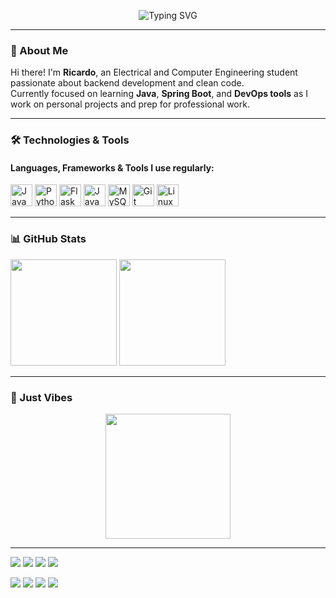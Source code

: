 <p align="center">
  <img src="https://readme-typing-svg.demolab.com?font=Fira+Code&size=28&duration=2500&pause=1000&center=true&vCenter=true&width=435&lines=Hi%2C+I'm+Ricardo+Silva;Aspiring+Backend+Engineer;Lover+of+Java%2C+Python+and+Coffee" alt="Typing SVG" />
</p>

---

### 👋 About Me

Hi there! I'm **Ricardo**, an Electrical and Computer Engineering student passionate about backend development and clean code.  
Currently focused on learning **Java**, **Spring Boot**, and **DevOps tools** as I work on personal projects and prep for professional work.

---

### 🛠️ Technologies & Tools

#### Languages, Frameworks & Tools I use regularly:
<p align="left">
  <img src="https://cdn.jsdelivr.net/gh/devicons/devicon/icons/java/java-original.svg" width="35" alt="Java"/>
  <img src="https://cdn.jsdelivr.net/gh/devicons/devicon/icons/python/python-original.svg" width="35" alt="Python"/>
  <img src="https://cdn.jsdelivr.net/gh/devicons/devicon/icons/flask/flask-original.svg" width="35" alt="Flask"/>
  <img src="https://cdn.jsdelivr.net/gh/devicons/devicon/icons/javascript/javascript-original.svg" width="35" alt="JavaScript"/>
  <img src="https://cdn.jsdelivr.net/gh/devicons/devicon/icons/mysql/mysql-original-wordmark.svg" width="35" alt="MySQL"/>
  <img src="https://cdn.jsdelivr.net/gh/devicons/devicon/icons/git/git-original.svg" width="35" alt="Git"/>
  <img src="https://cdn.jsdelivr.net/gh/devicons/devicon/icons/linux/linux-original.svg" width="35" alt="Linux"/>
</p>

---

### 📊 GitHub Stats

<p align="left">
  <img height="170em" src="https://github-readme-stats.vercel.app/api?username=ricardosilva03&show_icons=true&hide_border=true&count_private=true&theme=default" />
  <img height="170em" src="https://github-readme-stats.vercel.app/api/top-langs/?username=ricardosilva03&layout=compact&hide_border=true&theme=default" />
</p>

---

### 🐒 Just Vibes

<p align="center">
  <img src="https://media.giphy.com/media/26tn33aiTi1jkl6H6/giphy.gif" width="200"/>
</p>

---
<p>
  <img src="https://img.shields.io/badge/-Java-007396?style=for-the-badge&logo=java&logoColor=white" />
  <img src="https://img.shields.io/badge/-Python-3776AB?style=for-the-badge&logo=python&logoColor=white" />
  <img src="https://img.shields.io/badge/-Docker-2496ED?style=for-the-badge&logo=docker&logoColor=white" />
  <img src="https://img.shields.io/badge/-Spring_Boot-6DB33F?style=for-the-badge&logo=springboot&logoColor=white" />
</p>

<p>
  <img src="https://img.shields.io/badge/-Java-007396?style=for-the-badge&logo=java&logoColor=white" />
  <img src="https://img.shields.io/badge/-Python-3776AB?style=for-the-badge&logo=python&logoColor=white" />
  <img src="https://img.shields.io/badge/-Docker-2496ED?style=for-the-badge&logo=docker&logoColor=white" />
  <img src="https://img.shields.io/badge/-Spring_Boot-6DB33F?style=for-the-badge&logo=springboot&logoColor=white" />
</p>
